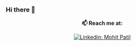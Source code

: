 ### Hi there 👋

<!--
**Asmaasa3d/Asmaasa3d** is a ✨ _special_ ✨ repository because its `README.md` (this file) appears on your GitHub profile.

Here are some ideas to get you started:

- 🔭 I’m currently working on ...
- 🌱 I’m currently learning ...
- 👯 I’m looking to collaborate on ...
- 🤔 I’m looking for help with ...
- 💬 Ask me about ...
- 📫 How to reach me: ...
- 😄 Pronouns: ...
- ⚡ Fun fact: ...
-->

<div align="center">

**📫 Reach me at:**<br>

[![Linkedin: Mohit Patil](https://img.shields.io/badge/-Asmaa-blue?style=flat-square&logo=Linkedin&logoColor=white&link=https://www.linkedin.com/in/asmaa-saeed-b5582b173/)](https://www.linkedin.com/in/asmaa-saeed-b5582b173/)

<div align="center">


</div>  
